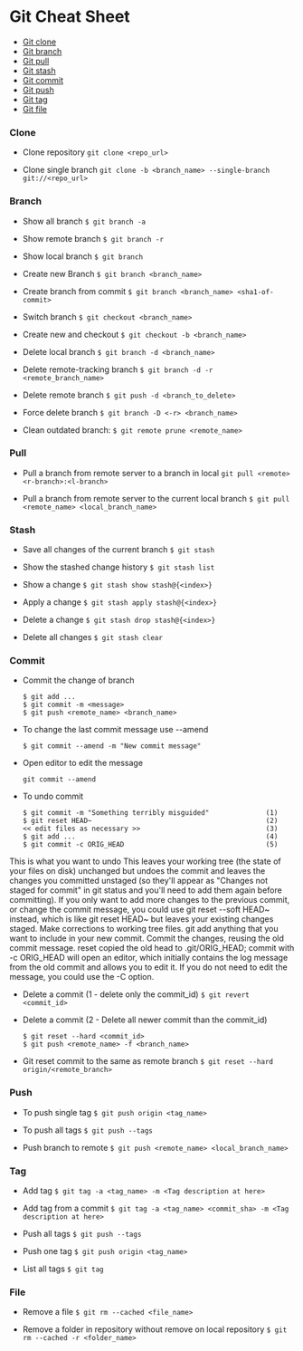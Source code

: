 # Git Cheat Sheet
- [Git clone](#clone)
- [Git branch](#branch)
- [Git pull](#pull)
- [Git stash](#stash)
- [Git commit](#commit)
- [Git push](#push)
- [Git tag](#tag)
- [Git file](#file)

### Clone

- Clone repository `git clone <repo_url>`

- Clone single branch  `git clone -b <branch_name> --single-branch git://<repo_url>`

### Branch

- Show all branch `$ git branch -a`

- Show remote branch `$ git branch -r`

- Show local branch `$ git branch`

- Create new Branch `$ git branch <branch_name>`

- Create branch from commit  `$ git branch <branch_name> <sha1-of-commit>`

- Switch branch  `$ git checkout <branch_name>`

- Create new and checkout  `$ git checkout -b <branch_name>`

- Delete local branch `$ git branch -d <branch_name>`

- Delete remote-tracking branch `$ git branch -d -r <remote_branch_name>`

- Delete remote branch `$ git push -d <branch_to_delete>`

- Force delete branch `$ git branch -D <-r> <branch_name>`

- Clean outdated branch: `$ git remote prune <remote_name>`

### Pull

- Pull a branch from remote server to a branch in local  `git pull <remote> <r-branch>:<l-branch>`

- Pull a branch from remote server to the current local branch  `$ git pull <remote_name> <local_branch_name>`

### Stash

- Save all changes of the current branch `$ git stash`

- Show the stashed change history `$ git stash list`

- Show a change  `$ git stash show stash@{<index>}`

- Apply a change `$ git stash apply stash@{<index>}`

- Delete a change `$ git stash drop stash@{<index>}`

- Delete all changes `$ git stash clear`

### Commit

- Commit the change of branch
    ```
    $ git add ...
    $ git commit -m <message>
    $ git push <remote_name> <branch_name>
    ```

- To change the last commit message use --amend

    `$ git commit --amend -m "New commit message"`

- Open editor to edit the message

    `git commit --amend`

- To undo commit

    ```
    $ git commit -m "Something terribly misguided"              (1)
    $ git reset HEAD~                                           (2)
    << edit files as necessary >>                               (3)
    $ git add ...                                               (4)
    $ git commit -c ORIG_HEAD                                   (5)
    ```
This is what you want to undo
This leaves your working tree (the state of your files on disk) unchanged but undoes the commit and leaves the changes you committed unstaged (so they'll appear as "Changes not staged for commit" in git status and you'll need to add them again before committing). If you only want to add more changes to the previous commit, or change the commit message, you could use git reset --soft HEAD~ instead, which is like git reset HEAD~ but leaves your existing changes staged.
Make corrections to working tree files.
git add anything that you want to include in your new commit.
Commit the changes, reusing the old commit message. reset copied the old head to .git/ORIG_HEAD; commit with -c ORIG_HEAD will open an editor, which initially contains the log message from the old commit and allows you to edit it. If you do not need to edit the message, you could use the -C option.

- Delete a commit (1 - delete only the commit_id) `$ git revert <commit_id>`

- Delete a commit (2 - Delete all newer commit than the commit_id) 
    ```
    $ git reset --hard <commit_id>
    $ git push <remote_name> -f <branch_name>
    ```
- Git reset commit to the same as remote branch
    `$ git reset --hard origin/<remote_branch>`

### Push

- To push single tag  `$ git push origin <tag_name>`

- To push all tags  `$ git push --tags`

- Push branch to remote  `$ git push <remote_name> <local_branch_name>`
    
### Tag

- Add tag `$ git tag -a <tag_name> -m <Tag description at here>`

- Add tag from a commit `$ git tag -a <tag_name> <commit_sha> -m <Tag description at here>`

- Push all tags `$ git push --tags`

- Push one tag `$ git push origin <tag_name>`

- List all tags `$ git tag`

### File

- Remove a file  `$ git rm --cached <file_name>`

- Remove a folder in repository without remove on local repository `$ git rm --cached -r <folder_name>`
